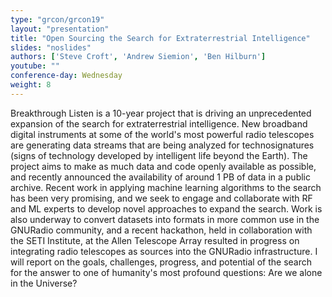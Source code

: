 ```yaml
---
type: "grcon/grcon19"
layout: "presentation"
title: "Open Sourcing the Search for Extraterrestrial Intelligence"
slides: "noslides"
authors: ['Steve Croft', 'Andrew Siemion', 'Ben Hilburn']
youtube: ""
conference-day: Wednesday
weight: 8
---
```

Breakthrough Listen is a 10-year project that is driving an unprecedented expansion of the search for extraterrestrial intelligence. New broadband digital instruments at some of the world's most powerful radio telescopes are generating data streams that are being analyzed for technosignatures (signs of technology developed by intelligent life beyond the Earth). The project aims to make as much data and code openly available as possible, and recently announced the availability of around 1 PB of data in a public archive. Recent work in applying machine learning algorithms to the search has been very promising, and we seek to engage and collaborate with RF and ML experts to develop novel approaches to expand the search. Work is also underway to convert datasets into formats in more common use in the GNURadio community, and a recent hackathon, held in collaboration with the SETI Institute, at the Allen Telescope Array resulted in progress on integrating radio telescopes as sources into the GNURadio infrastructure. I will report on the goals, challenges, progress, and potential of the search for the answer to one of humanity's most profound questions: Are we alone in the Universe?